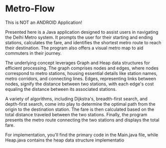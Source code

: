 # Metro-Flow

This is NOT an ANDROID Application!

Presented here is a Java application designed to assist users in navigating the Delhi Metro system. It prompts the user for their starting and ending stations, calculates the fare, and identifies the shortest metro route to reach their destination. The program also offers a visual metro map to aid commuters in their journey.

The underlying concept leverages Graph and Heap data structures for efficient processing. The graph comprises nodes and edges, where nodes correspond to metro stations, housing essential details like station names, metro corridors, and connecting lines. Edges, representing links between nodes, signify the distance between two stations, with each edge's cost equaling the distance between its associated stations.

A variety of algorithms, including Dijkstra's, breadth-first search, and depth-first search, come into play to determine the optimal path from the origin to the destination station. The fare is then calculated based on the total distance traveled between the two stations. Finally, the program presents the metro route connecting the two stations and displays the total fare.

For implementation, you'll find the primary code in the Main.java file, while Heap.java contains the heap data structure implementatio


	
